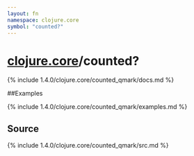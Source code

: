 ```yaml
---
layout: fn
namespace: clojure.core
symbol: "counted?"
---
```


# [clojure.core](../)/counted?

{% include 1.4.0/clojure.core/counted_qmark/docs.md %}

##Examples

{% include 1.4.0/clojure.core/counted_qmark/examples.md %}
## Source
{% include 1.4.0/clojure.core/counted_qmark/src.md %}

